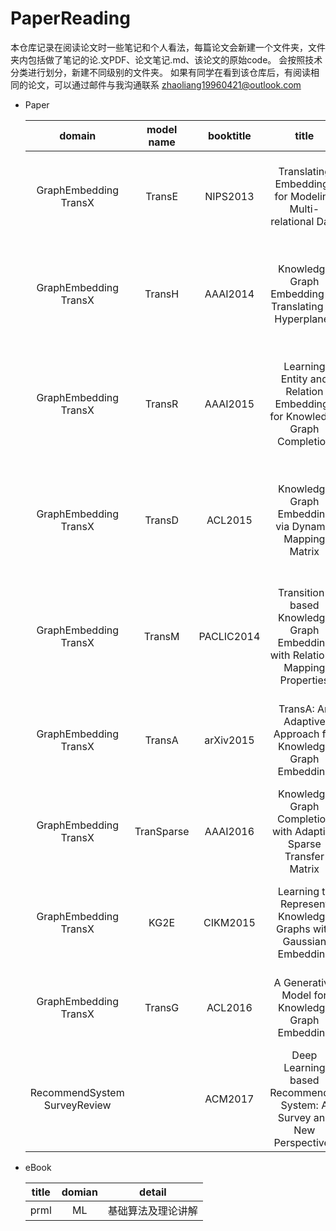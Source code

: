 # PaperReading
本仓库记录在阅读论文时一些笔记和个人看法，每篇论文会新建一个文件夹，文件夹内包括做了笔记的论.文PDF、论文笔记.md、该论文的原始code。
会按照技术分类进行划分，新建不同级别的文件夹。
如果有同学在看到该仓库后，有阅读相同的论文，可以通过邮件与我沟通联系 zhaoliang19960421@outlook.com

- Paper

    |domain|model name|booktitle|title|author|
    |:-:|:-:|:-:|:-:|:-:|
    GraphEmbedding TransX|TransE|NIPS2013|Translating Embeddings for Modeling Multi-relational Data|Antoine Bordes, Nicolas Usunier, Alberto Garcia-Dura ́n
    GraphEmbedding TransX|TransH|AAAI2014|Knowledge Graph Embedding by Translating on Hyperplanes|Zhen Wang, Jianwen Zhang, Jianlin Feng, Zheng Chen
    GraphEmbedding TransX|TransR|AAAI2015|Learning Entity and Relation Embeddings for Knowledge Graph Completion|Yankai Lin, Zhiyuan Liu, Maosong Sun, Yang Liu, Xuan Zhu
    GraphEmbedding TransX|TransD|ACL2015|Knowledge Graph Embedding via Dynamic Mapping Matrix |Guoliang Ji, Shizhu He, Liheng Xu, Kang Liu and Jun Zhao
    GraphEmbedding TransX|TransM|PACLIC2014|Transition-based Knowledge Graph Embedding with Relational Mapping Properties|Miao Fan, Qiang Zhou, Emily Chang, Thomas Fang Zheng,
    GraphEmbedding TransX|TransA|arXiv2015|TransA: An Adaptive Approach for Knowledge Graph Embedding|Han Xiao, Minlie Huang, Hao Yu, Xiaoyan Zhu
    GraphEmbedding TransX|TranSparse|AAAI2016|Knowledge Graph Completion with Adaptive Sparse Transfer Matrix|Guoliang Ji, Kang Liu, Shizhu He, Jun Zhao
    GraphEmbedding TransX|KG2E|CIKM2015|Learning to Represent Knowledge Graphs with Gaussian Embedding|Shizhu He, Kang Liu, Guoliang Ji and Jun Zhao
    GraphEmbedding TransX|TransG|ACL2016|A Generative Model for Knowledge Graph Embedding|Han Xiao, Minlie Huang∗, Xiaoyan Zhu
    |RecommendSystem SurveyReview||ACM2017|Deep Learning based Recommender System: A Survey and New Perspectives|Shuai Zhang, Lina Yao, Aixin Sun, and Yi Tay

- eBook

  |title|domian|detail|
  |:-:|:-:|:-:|
  |prml|ML|基础算法及理论讲解